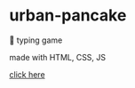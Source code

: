 # urban-pancake
💬 typing game

made with HTML, CSS, JS 

[click here](https://htmlpreview.github.io/?https://github.com/smx0/urban-pancake/blob/main/index.html)
